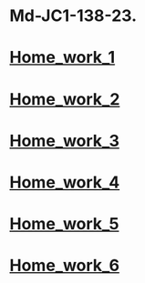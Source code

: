 # Md-JC1-138-23.
# [Home_work_1](https://github.com/knapp900/Md-JC1-138-23/tree/main/src/home_work_1)
# [Home_work_2](https://github.com/knapp900/Md-JC1-138-23/tree/main/src/home_work_2)
# [Home_work_3](https://github.com/knapp900/Md-JC1-138-23/tree/main/src/home_work_3)
# [Home_work_4](https://github.com/knapp900/Md-JC1-138-23/tree/main/src/home_work_4)
# [Home_work_5](https://github.com/knapp900/Md-JC1-138-23/tree/mainmain/src/home_work_5)
# [Home_work_6](https://github.com/knapp900/Md-JC1-138-23/tree/main/src/home_work_6)


 